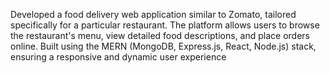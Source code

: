 Developed a food delivery web application similar to Zomato, tailored specifically for a particular restaurant. The platform allows users to browse the restaurant's menu, view detailed food descriptions, and place orders online. Built using the MERN (MongoDB, Express.js, React, Node.js) stack, ensuring a responsive and dynamic user experience
